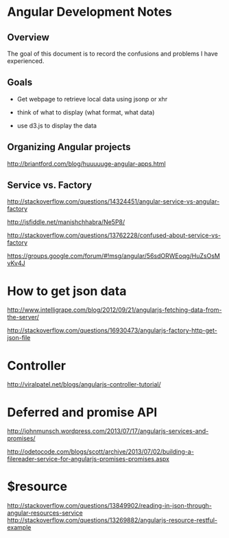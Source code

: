 # Angular Development Notes

## Overview

The goal of this document is to record the confusions and problems I
have experienced.

## Goals

+ Get webpage to retrieve local data using jsonp or xhr

+ think of what to display (what format, what data)

+ use d3.js to display the data

## Organizing Angular projects

http://briantford.com/blog/huuuuuge-angular-apps.html

## Service vs. Factory

http://stackoverflow.com/questions/14324451/angular-service-vs-angular-factory

http://jsfiddle.net/manishchhabra/Ne5P8/

http://stackoverflow.com/questions/13762228/confused-about-service-vs-factory

https://groups.google.com/forum/#!msg/angular/56sdORWEoqg/HuZsOsMvKv4J

# How to get json data 

http://www.intelligrape.com/blog/2012/09/21/angularjs-fetching-data-from-the-server/

http://stackoverflow.com/questions/16930473/angularjs-factory-http-get-json-file

# Controller

http://viralpatel.net/blogs/angularjs-controller-tutorial/


# Deferred and promise API

http://johnmunsch.wordpress.com/2013/07/17/angularjs-services-and-promises/

http://odetocode.com/blogs/scott/archive/2013/07/02/building-a-filereader-service-for-angularjs-promises-promises.aspx



# $resource

http://stackoverflow.com/questions/13849902/reading-in-json-through-angular-resources-service
http://stackoverflow.com/questions/13269882/angularjs-resource-restful-example



